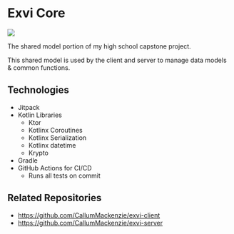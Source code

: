 # Exvi Core
[![](https://jitpack.io/v/CallumMackenzie/exvi-core.svg)](https://jitpack.io/#CallumMackenzie/exvi-core)

The shared model portion of my high school capstone project.

This shared model is used by the client and server to manage data models & common functions.

## Technologies
- Jitpack
- Kotlin Libraries
  - Ktor
  - Kotlinx Coroutines
  - Kotlinx Serialization
  - Kotlinx datetime
  - Krypto
- Gradle
- GitHub Actions for CI/CD
  - Runs all tests on commit

## Related Repositories
- https://github.com/CallumMackenzie/exvi-client
- https://github.com/CallumMackenzie/exvi-server

